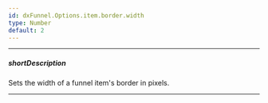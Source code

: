 ```yaml
---
id: dxFunnel.Options.item.border.width
type: Number
default: 2
---
```

---
##### shortDescription
Sets the width of a funnel item's border in pixels.

---
